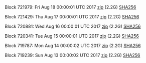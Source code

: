 Block 721979: Fri Aug 18 00:00:01 UTC 2017 [zip](https://transfer.sh/FCgSE/bootstrap.dat.20170818.zip) (2.2G) [SHA256](https://transfer.sh/slXuf/sha256.txt)

Block 721429: Thu Aug 17 00:00:01 UTC 2017 [zip](https://transfer.sh/Y2LU2/bootstrap.dat.20170817.zip) (2.2G) [SHA256](https://transfer.sh/9aIbQ/sha256.txt)

Block 720881: Wed Aug 16 00:00:01 UTC 2017 [zip](https://transfer.sh/ByVIu/bootstrap.dat.20170816.zip) (2.2G) [SHA256](https://transfer.sh/mtF23/sha256.txt)

Block 720341: Tue Aug 15 00:00:01 UTC 2017 [zip](https://transfer.sh/Q5fjp/bootstrap.dat.20170815.zip) (2.2G) [SHA256](https://transfer.sh/UKiyI/sha256.txt)

Block 719787: Mon Aug 14 00:00:02 UTC 2017 [zip](https://transfer.sh/4U8NA/bootstrap.dat.20170814.zip) (2.2G) [SHA256](https://transfer.sh/XjDvp/sha256.txt)

Block 719239: Sun Aug 13 00:00:02 UTC 2017 [zip](https://transfer.sh/bBi0X/bootstrap.dat.20170813.zip) (2.2G) [SHA256](https://transfer.sh/gjj5M/sha256.txt)

